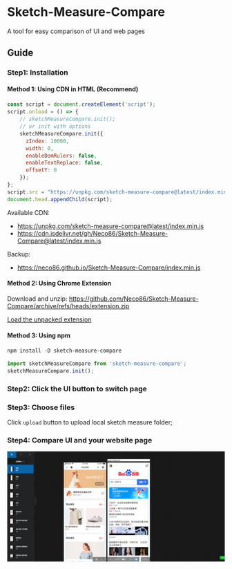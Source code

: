 # Sketch-Measure-Compare

A tool for easy comparison of UI and web pages

## Guide

### Step1: Installation
#### Method 1: Using CDN in HTML (Recommend)
```js
const script = document.createElement('script');
script.onload = () => {
    // sketchMeasureCompare.init();
    // or init with options
    sketchMeasureCompare.init({
      zIndex: 10000,
      width: 0,
      enableDomRulers: false,
      enableTextReplace: false,
      offsetY: 0
    });
};
script.src = "https://unpkg.com/sketch-measure-compare@latest/index.min.js";
document.head.appendChild(script);
```

Available CDN:

- https://unpkg.com/sketch-measure-compare@latest/index.min.js
- https://cdn.jsdelivr.net/gh/Neco86/Sketch-Measure-Compare@latest/index.min.js

Backup:

- https://neco86.github.io/Sketch-Measure-Compare/index.min.js

#### Method 2: Using Chrome Extension
Download and unzip: https://github.com/Neco86/Sketch-Measure-Compare/archive/refs/heads/extension.zip

[Load the unpacked extension](https://developer.chrome.com/docs/extensions/mv3/getstarted/development-basics/#load-unpacked)

#### Method 3: Using npm
```shell
npm install -D sketch-measure-compare
```

```js
import sketchMeasureCompare from 'sketch-measure-compare';
sketchMeasureCompare.init();
```

### Step2: Click the UI button to switch page

### Step3: Choose files

Click `upload` button to upload local sketch measure folder;

### Step4: Compare UI and your website page

![demo](https://raw.githubusercontent.com/Neco86/Sketch-Measure-Compare/main/demo.png)
